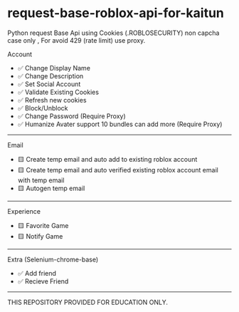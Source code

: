 # request-base-roblox-api-for-kaitun
Python request Base Api using Cookies (.ROBLOSECURITY) non capcha case only , For avoid 429 (rate limit) use proxy.

  Account
- ✅ Change Display Name
- ✅ Change Description
- ✅ Set Social Account
- ✅ Validate Existing Cookies
- ✅ Refresh new cookies
- ✅ Block/Unblock
- ✅ Change Password (Require Proxy)
- ✅ Humanize Avater support 10 bundles can add more (Require Proxy)
------------------------------------------------
  Email
- 🟨 Create temp email and auto add to existing roblox account
- 🟨 Create temp email and auto verified existing roblox account email with temp email
- 🟨 Autogen temp email
------------------------------------------------
  Experience
- 🟨 Favorite Game
- 🟨 Notify Game
------------------------------------------------
  Extra (Selenium-chrome-base)
- ✅ Add friend
- ✅ Recieve Friend
------------------------------------------------
THIS REPOSITORY PROVIDED FOR EDUCATION ONLY.
